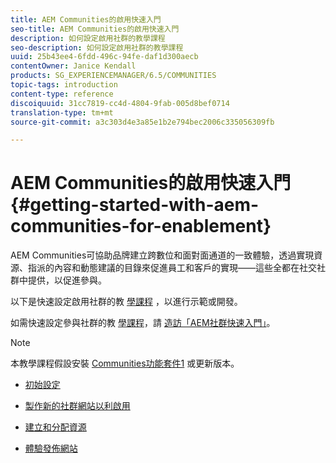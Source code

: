 ```yaml
---
title: AEM Communities的啟用快速入門
seo-title: AEM Communities的啟用快速入門
description: 如何設定啟用社群的教學課程
seo-description: 如何設定啟用社群的教學課程
uuid: 25b43ee4-6fdd-496c-94fe-daf1d300aecb
contentOwner: Janice Kendall
products: SG_EXPERIENCEMANAGER/6.5/COMMUNITIES
topic-tags: introduction
content-type: reference
discoiquuid: 31cc7819-cc4d-4804-9fab-005d8bef0714
translation-type: tm+mt
source-git-commit: a3c303d4e3a85e1b2e794bec2006c335056309fb

---
```



# AEM Communities的啟用快速入門 {#getting-started-with-aem-communities-for-enablement}

AEM Communities可協助品牌建立跨數位和面對面通道的一致體驗，透過實現資源、指派的內容和動態建議的目錄來促進員工和客戶的實現——這些全都在社交社群中提供，以促進參與。

以下是快速設定啟用社群的教 [學課程](overview.md#enablement-community) ，以進行示範或開發。

如需快速設定參與社群的教 [學課程](overview.md#engagement-community)，請 [造訪「AEM社群快速入門」](getting-started.md)。

>[!NOTE]
>
>本教學課程假設安裝 [Communities功能套件1](deploy-communities.md#latestfeaturepack) 或更新版本。

* [初始設定](enablement-setup.md)

* [製作新的社群網站以利啟用](enablement-create-site.md)

* [建立和分配資源](resource.md)

* [體驗發佈網站](enablement-published-site.md)

